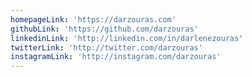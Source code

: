 ```yaml
---
homepageLink: 'https://darzouras.com'
githubLink: 'https://github.com/darzouras'
linkedinLink: 'http://linkedin.com/in/darlenezouras'
twitterLink: 'http://twitter.com/darzouras'
instagramLink: 'http://instagram.com/darzouras'
---
```


